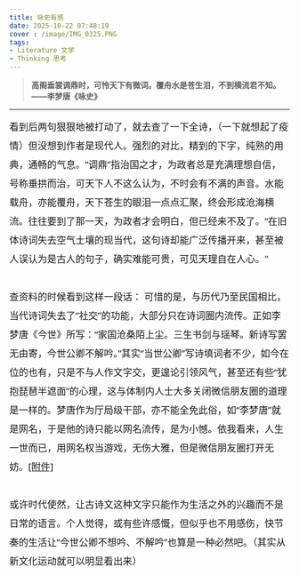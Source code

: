 ```yaml
---
title: 咏史有感
date: 2025-10-22 07:48:19
cover : /image/IMG_0325.PNG
tags: 
- Literature 文学
- Thinking 思考
---
```

> **高阁垂裳调鼎时，可怜天下有微词。覆舟水是苍生泪，不到横流君不知。       ——李梦唐《咏史》**

****
<div class="article_">
<span >看到后两句狠狠地被打动了，就去查了一下全诗，（一下就想起了疫情）但没想到作者是现代人。强烈的对比，精到的下字，纯熟的用典，通畅的气息。“调鼎”指治国之才，为政者总是充满理想自信，号称垂拱而治，可天下人不这么认为，不时会有不满的声音。水能载舟，亦能覆舟，天下苍生的眼泪一点点汇聚，终会形成沧海横流。往往要到了那一天，为政者才会明白，但已经来不及了。“在旧体诗词失去空气土壤的现当代，这句诗却能广泛传播开来，甚至被人误认为是古人的句子，确实难能可贵，可见天理自在人心。"<br><br>查资料的时候看到这样一段话： 可惜的是，与历代乃至民国相比，当代诗词失去了“社交”的功能，大部分只在诗词圈内流传。正如李梦唐《今世》所写：“家国沧桑陌上尘。三生书剑与瑶琴。新诗写罢无由寄，今世公卿不解吟。”其实“当世公卿”写诗填词者不少，如今在位的也有，只是不与人作文字交，更遑论引领风气，甚至还有些“犹抱琵琶半遮面”的心理，这与体制内人士大多关闭微信朋友圈的道理是一样的。梦唐作为厅局级干部，亦不能全免此俗，如“李梦唐”就是网名，于是他的诗只能以网名流传，是为小憾。依我看来，人生一世而已，用网名权当游戏，无伤大雅，但是微信朋友圈打开无妨。<a href="https://www.shikun.net/show.asp?id=440" target="_blank" rel="noopener">[附件]</a><br><br>或许时代使然，让古诗文这种文字只能作为生活之外的兴趣而不是日常的语言。个人觉得，或有些许感慨，但似乎也不用感伤，快节奏的生活让“今世公卿不想吟、不解吟”也算是一种必然吧。（其实从新文化运动就可以明显看出来）
</span>
</div>
<style>
div.article_, div.article_ span{
  line-height:2 !important;
  font-family: 'PingFang SC', 'Segoe UI', 'Helvetica Neue', Arial, sans-serif;
  font-size: 17px;
}
</style>